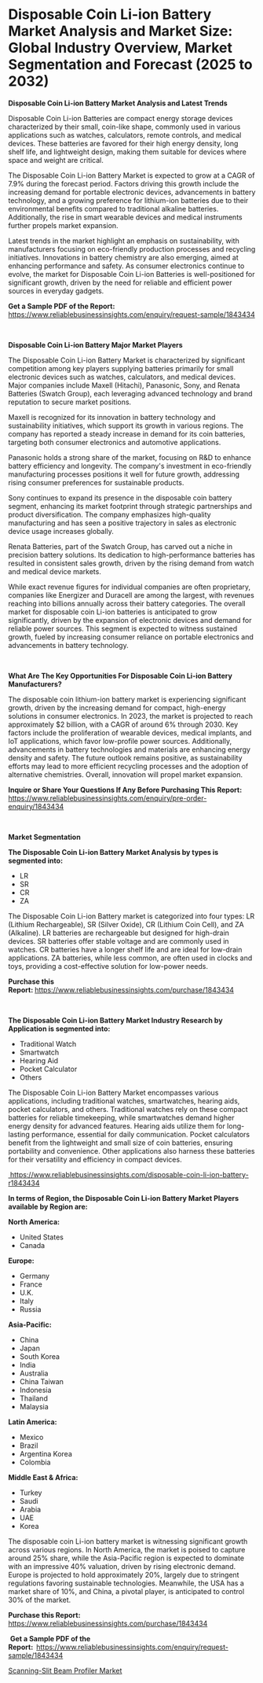 <p><h1>Disposable Coin Li-ion Battery Market Analysis and Market Size: Global Industry Overview, Market Segmentation and Forecast (2025 to 2032)</h1></p><p><strong>Disposable Coin Li-ion Battery Market Analysis and Latest Trends</strong></p>
<p><p>Disposable Coin Li-ion Batteries are compact energy storage devices characterized by their small, coin-like shape, commonly used in various applications such as watches, calculators, remote controls, and medical devices. These batteries are favored for their high energy density, long shelf life, and lightweight design, making them suitable for devices where space and weight are critical.</p><p>The Disposable Coin Li-ion Battery Market is expected to grow at a CAGR of 7.9% during the forecast period. Factors driving this growth include the increasing demand for portable electronic devices, advancements in battery technology, and a growing preference for lithium-ion batteries due to their environmental benefits compared to traditional alkaline batteries. Additionally, the rise in smart wearable devices and medical instruments further propels market expansion.</p><p>Latest trends in the market highlight an emphasis on sustainability, with manufacturers focusing on eco-friendly production processes and recycling initiatives. Innovations in battery chemistry are also emerging, aimed at enhancing performance and safety. As consumer electronics continue to evolve, the market for Disposable Coin Li-ion Batteries is well-positioned for significant growth, driven by the need for reliable and efficient power sources in everyday gadgets.</p></p>
<p><strong>Get a Sample PDF of the Report:&nbsp;</strong> <a href="https://www.reliablebusinessinsights.com/enquiry/request-sample/1843434?utm_campaign=2099&utm_medium=2&utm_source=Github&utm_content=ia&utm_term=13022025&utm_id=disposable-coin-li-ion-battery">https://www.reliablebusinessinsights.com/enquiry/request-sample/1843434</a></p>
<p>&nbsp;</p>
<p><strong>Disposable Coin Li-ion Battery Major Market Players</strong></p>
<p><p>The Disposable Coin Li-ion Battery Market is characterized by significant competition among key players supplying batteries primarily for small electronic devices such as watches, calculators, and medical devices. Major companies include Maxell (Hitachi), Panasonic, Sony, and Renata Batteries (Swatch Group), each leveraging advanced technology and brand reputation to secure market positions.</p><p>Maxell is recognized for its innovation in battery technology and sustainability initiatives, which support its growth in various regions. The company has reported a steady increase in demand for its coin batteries, targeting both consumer electronics and automotive applications.</p><p>Panasonic holds a strong share of the market, focusing on R&D to enhance battery efficiency and longevity. The company's investment in eco-friendly manufacturing processes positions it well for future growth, addressing rising consumer preferences for sustainable products.</p><p>Sony continues to expand its presence in the disposable coin battery segment, enhancing its market footprint through strategic partnerships and product diversification. The company emphasizes high-quality manufacturing and has seen a positive trajectory in sales as electronic device usage increases globally.</p><p>Renata Batteries, part of the Swatch Group, has carved out a niche in precision battery solutions. Its dedication to high-performance batteries has resulted in consistent sales growth, driven by the rising demand from watch and medical device markets.</p><p>While exact revenue figures for individual companies are often proprietary, companies like Energizer and Duracell are among the largest, with revenues reaching into billions annually across their battery categories. The overall market for disposable coin Li-ion batteries is anticipated to grow significantly, driven by the expansion of electronic devices and demand for reliable power sources. This segment is expected to witness sustained growth, fueled by increasing consumer reliance on portable electronics and advancements in battery technology.</p></p>
<p>&nbsp;</p>
<p><strong>What Are The Key Opportunities For Disposable Coin Li-ion Battery Manufacturers?</strong></p>
<p><p>The disposable coin lithium-ion battery market is experiencing significant growth, driven by the increasing demand for compact, high-energy solutions in consumer electronics. In 2023, the market is projected to reach approximately $2 billion, with a CAGR of around 6% through 2030. Key factors include the proliferation of wearable devices, medical implants, and IoT applications, which favor low-profile power sources. Additionally, advancements in battery technologies and materials are enhancing energy density and safety. The future outlook remains positive, as sustainability efforts may lead to more efficient recycling processes and the adoption of alternative chemistries. Overall, innovation will propel market expansion.</p></p>
<p><strong>Inquire or Share Your Questions If Any Before Purchasing This Report:</strong> <a href="https://www.reliablebusinessinsights.com/enquiry/pre-order-enquiry/1843434?utm_campaign=2099&utm_medium=2&utm_source=Github&utm_content=ia&utm_term=13022025&utm_id=disposable-coin-li-ion-battery">https://www.reliablebusinessinsights.com/enquiry/pre-order-enquiry/1843434</a></p>
<p>&nbsp;</p>
<p><strong>Market Segmentation</strong></p>
<p><strong>The Disposable Coin Li-ion Battery Market Analysis by types is segmented into:</strong></p>
<p><ul><li>LR</li><li>SR</li><li>CR</li><li>ZA</li></ul></p>
<p><p>The Disposable Coin Li-ion Battery market is categorized into four types: LR (Lithium Rechargeable), SR (Silver Oxide), CR (Lithium Coin Cell), and ZA (Alkaline). LR batteries are rechargeable but designed for high-drain devices. SR batteries offer stable voltage and are commonly used in watches. CR batteries have a longer shelf life and are ideal for low-drain applications. ZA batteries, while less common, are often used in clocks and toys, providing a cost-effective solution for low-power needs.</p></p>
<p><strong>Purchase this Report:&nbsp;</strong><a href="https://www.reliablebusinessinsights.com/purchase/1843434?utm_campaign=2099&utm_medium=2&utm_source=Github&utm_content=ia&utm_term=13022025&utm_id=disposable-coin-li-ion-battery">https://www.reliablebusinessinsights.com/purchase/1843434</a></p>
<p>&nbsp;</p>
<p><strong>The Disposable Coin Li-ion Battery Market Industry Research by Application is segmented into:</strong></p>
<p><ul><li>Traditional Watch</li><li>Smartwatch</li><li>Hearing Aid</li><li>Pocket Calculator</li><li>Others</li></ul></p>
<p><p>The Disposable Coin Li-ion Battery Market encompasses various applications, including traditional watches, smartwatches, hearing aids, pocket calculators, and others. Traditional watches rely on these compact batteries for reliable timekeeping, while smartwatches demand higher energy density for advanced features. Hearing aids utilize them for long-lasting performance, essential for daily communication. Pocket calculators benefit from the lightweight and small size of coin batteries, ensuring portability and convenience. Other applications also harness these batteries for their versatility and efficiency in compact devices.</p></p>
<p><a href="https://www.reliablebusinessinsights.com/disposable-coin-li-ion-battery-r1843434?utm_campaign=2099&utm_medium=2&utm_source=Github&utm_content=ia&utm_term=13022025&utm_id=disposable-coin-li-ion-battery">&nbsp;https://www.reliablebusinessinsights.com/disposable-coin-li-ion-battery-r1843434</a></p>
<p><strong>In terms of Region, the Disposable Coin Li-ion Battery Market Players available by Region are:</strong></p>
<p>
    <p> <strong> North America: </strong>
        <ul>
            <li>United States</li>
            <li>Canada</li>
        </ul>
        </p> 
    <p> <strong> Europe: </strong>
        <ul>
            <li>Germany</li>
            <li>France</li>
            <li>U.K.</li>
            <li>Italy</li>
            <li>Russia</li>
        </ul>
        </p> 
    <p> <strong> Asia-Pacific: </strong>
        <ul>
            <li>China</li>
            <li>Japan</li>
            <li>South Korea</li>
            <li>India</li>
            <li>Australia</li>
            <li>China Taiwan</li>
            <li>Indonesia</li>
            <li>Thailand</li>
            <li>Malaysia</li>
        </ul>
        </p> 
    <p> <strong> Latin America: </strong>
        <ul>
            <li>Mexico</li>
            <li>Brazil</li>
            <li>Argentina Korea</li>
            <li>Colombia</li>
        </ul>
        </p> 
    <p> <strong> Middle East & Africa: </strong>
        <ul>
            <li>Turkey</li>
            <li>Saudi</li>
            <li>Arabia</li>
            <li>UAE</li>
            <li>Korea</li>
        </ul>
    </p>
    </p>
<p><p>The disposable coin Li-ion battery market is witnessing significant growth across various regions. In North America, the market is poised to capture around 25% share, while the Asia-Pacific region is expected to dominate with an impressive 40% valuation, driven by rising electronic demand. Europe is projected to hold approximately 20%, largely due to stringent regulations favoring sustainable technologies. Meanwhile, the USA has a market share of 10%, and China, a pivotal player, is anticipated to control 30% of the market.</p></p>
<p><strong>Purchase this Report: </strong><a href="https://www.reliablebusinessinsights.com/purchase/1843434?utm_campaign=2099&utm_medium=2&utm_source=Github&utm_content=ia&utm_term=13022025&utm_id=disposable-coin-li-ion-battery">https://www.reliablebusinessinsights.com/purchase/1843434</a></p>
<p>&nbsp;<strong>Get a Sample PDF of the Report:&nbsp;&nbsp;</strong><a href="https://www.reliablebusinessinsights.com/enquiry/request-sample/1843434?utm_campaign=2099&utm_medium=2&utm_source=Github&utm_content=ia&utm_term=13022025&utm_id=disposable-coin-li-ion-battery">https://www.reliablebusinessinsights.com/enquiry/request-sample/1843434</a></p>
<p><strong></strong></p>
<p><p><a href="https://github.com/NargisHussain432/Market-Research-Report-List-1/blob/main/scanning-slit-beam-profiler-market.md?utm_campaign=2099&utm_medium=2&utm_source=Github&utm_content=ia&utm_term=13022025&utm_id=disposable-coin-li-ion-battery">Scanning-Slit Beam Profiler Market</a></p></p>